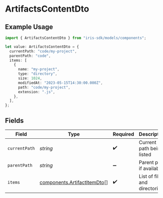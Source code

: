 # ArtifactsContentDto

## Example Usage

```typescript
import { ArtifactsContentDto } from "iris-sdk/models/components";

let value: ArtifactsContentDto = {
  currentPath: "code/my-project",
  parentPath: "code",
  items: [
    {
      name: "my-project",
      type: "directory",
      size: 1024,
      modifiedAt: "2023-05-15T14:30:00.000Z",
      path: "code/my-project",
      extension: ".js",
    },
  ],
};
```

## Fields

| Field                                                                      | Type                                                                       | Required                                                                   | Description                                                                | Example                                                                    |
| -------------------------------------------------------------------------- | -------------------------------------------------------------------------- | -------------------------------------------------------------------------- | -------------------------------------------------------------------------- | -------------------------------------------------------------------------- |
| `currentPath`                                                              | *string*                                                                   | :heavy_check_mark:                                                         | Current path being listed                                                  | code/my-project                                                            |
| `parentPath`                                                               | *string*                                                                   | :heavy_minus_sign:                                                         | Parent path if available                                                   | code                                                                       |
| `items`                                                                    | [components.ArtifactItemDto](../../models/components/artifactitemdto.md)[] | :heavy_check_mark:                                                         | List of files and directories                                              |                                                                            |